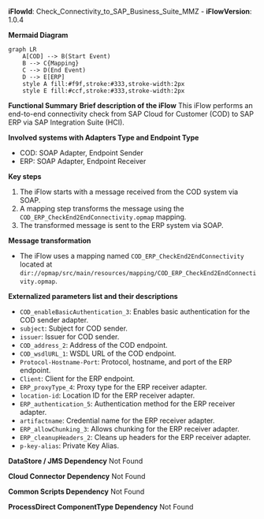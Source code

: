 **iFlowId**: Check_Connectivity_to_SAP_Business_Suite_MMZ - **iFlowVersion**: 1.0.4

**Mermaid Diagram**
```mermaid
graph LR
    A[COD] --> B(Start Event)
    B --> C{Mapping}
    C --> D(End Event)
    D --> E[ERP]
    style A fill:#f9f,stroke:#333,stroke-width:2px
    style E fill:#ccf,stroke:#333,stroke-width:2px
```
**Functional Summary**
**Brief description of the iFlow**
This iFlow performs an end-to-end connectivity check from SAP Cloud for Customer (COD) to SAP ERP via SAP Integration Suite (HCI).

**Involved systems with Adapters Type and Endpoint Type**
- COD: SOAP Adapter, Endpoint Sender
- ERP: SOAP Adapter, Endpoint Receiver

**Key steps**
1.  The iFlow starts with a message received from the COD system via SOAP.
2.  A mapping step transforms the message using the `COD_ERP_CheckEnd2EndConnectivity.opmap` mapping.
3.  The transformed message is sent to the ERP system via SOAP.

**Message transformation**
-   The iFlow uses a mapping named `COD_ERP_CheckEnd2EndConnectivity` located at `dir://opmap/src/main/resources/mapping/COD_ERP_CheckEnd2EndConnectivity.opmap`.

**Externalized parameters list and their descriptions**
-   `COD_enableBasicAuthentication_3`: Enables basic authentication for the COD sender adapter.
-   `subject`: Subject for COD sender.
-   `issuer`: Issuer for COD sender.
-   `COD_address_2`: Address of the COD endpoint.
-   `COD_wsdlURL_1`: WSDL URL of the COD endpoint.
-   `Protocol-Hostname-Port`: Protocol, hostname, and port of the ERP endpoint.
-   `Client`: Client for the ERP endpoint.
-   `ERP_proxyType_4`: Proxy type for the ERP receiver adapter.
-   `location-id`: Location ID for the ERP receiver adapter.
-   `ERP_authentication_5`: Authentication method for the ERP receiver adapter.
-   `artifactname`: Credential name for the ERP receiver adapter.
-   `ERP_allowChunking_3`: Allows chunking for the ERP receiver adapter.
-   `ERP_cleanupHeaders_2`: Cleans up headers for the ERP receiver adapter.
-   `p-key-alias`: Private Key Alias.

**DataStore / JMS Dependency**
Not Found

**Cloud Connector Dependency**
Not Found

**Common Scripts Dependency**
Not Found

**ProcessDirect ComponentType Dependency**
Not Found